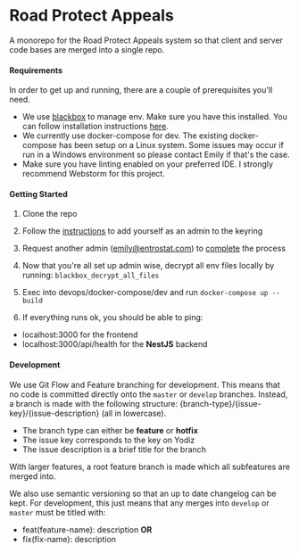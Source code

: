 # Road Protect Appeals

A monorepo for the Road Protect Appeals system so that client and server code bases are merged into a single repo.

#### Requirements
In order to get up and running, there are a couple of prerequisites you'll need. 

* We use [blackbox](https://github.com/StackExchange/blackbox) to manage env. Make sure you have this installed. You can follow installation instructions [here](https://github.com/Kerren-Entrostat/blackbox-testing).
* We currently use docker-compose for dev. The existing docker-compose has been setup on a Linux system. Some issues may occur if run in a Windows environment so please contact Emily if that's the case.
* Make sure you have linting enabled on your preferred IDE. I strongly recommend Webstorm for this project.

#### Getting Started

1. Clone the repo

2. Follow the [instructions](https://github.com/StackExchange/blackbox#step-1-you-create-a-gpg-key-pair-on-a-secure-machine-and-add-to-public-keychain) to add yourself as an admin to the keyring

3. Request another admin (emily@entrostat.com) to [complete](https://github.com/StackExchange/blackbox#step-2-someone-else-adds-you-to-the-system) the process

4. Now that you're all set up admin wise, decrypt all env files locally by running: ```blackbox_decrypt_all_files```
	
5. Exec into devops/docker-compose/dev and run `docker-compose up --build`

7. If everything runs ok, you should be able to ping:
	
* localhost:3000 for the frontend
* localhost:3000/api/health for the **NestJS** backend

#### Development
We use Git Flow and Feature branching for development. 
This means that no code is committed directly onto the `master` or `develop` branches. Instead, a branch is made with the following structure: {branch-type}/{issue-key}/{issue-description} (all in lowercase).

* The branch type can either be **feature** or **hotfix**
* The issue key corresponds to the key on Yodiz 
* The issue description is a brief title for the branch

With larger features, a root feature branch is made which all subfeatures are merged into.

We also use semantic versioning so that an up to date changelog can be kept. For development, this just means that any merges into `develop` or `master` must be titled with:

* feat(feature-name): description
**OR** 
* fix(fix-name): description
